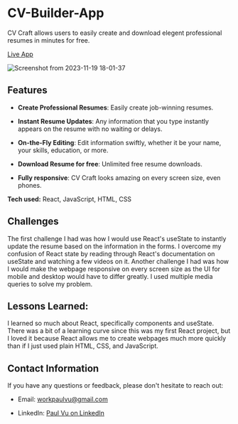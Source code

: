 # CV-Builder-App

CV Craft allows users to easily create and download elegent professional resumes in minutes for free.
  
[Live App](https://cv-craft-paul-vu.netlify.app/)

![Screenshot from 2023-11-19 18-01-37](https://github.com/paulvu2023/CV-Builder-App/assets/118864214/55a57dd5-0474-4437-8ba9-d516455f9b0a)

## Features

- **Create Professional Resumes**: Easily create job-winning resumes.
  
- **Instant Resume Updates**: Any information that you type instantly appears on the resume with no waiting or delays.

- **On-the-Fly Editing**: Edit information swiftly, whether it be your name, your skills, education, or more.
  
- **Download Resume for free**: Unlimited free resume downloads.
  
- **Fully responsive**: CV Craft looks amazing on every screen size, even phones.

**Tech used:** React, JavaScript, HTML, CSS

## Challenges 

The first challenge I had was how I would use React's useState to instantly update the resume based on the information in the forms. I overcome my confusion of React state by reading through React's documentation on useState and watching a few videos on it. Another challenge I had was how I would make the webpage responsive on every screen size as the UI for mobile and desktop would have to differ greatly. I used multiple media queries to solve my problem.

## Lessons Learned:

I learned so much about React, specifically components and useState. There was a bit of a learning curve since this was my first React project, but I loved it because React allows me to create webpages much more quickly than if I just used plain HTML, CSS, and JavaScript.
  
## Contact Information

If you have any questions or feedback, please don't hesitate to reach out:

- Email: [workpaulvu@gmail.com](mailto:workpaulvu@gmail.com)
  
- LinkedIn: [Paul Vu on LinkedIn](https://www.linkedin.com/in/paul-vu-business)
